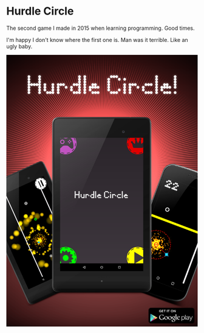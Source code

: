 # Hurdle Circle
The second game I made in 2015 when learning programming.
Good times. 

I'm happy I don't know where the first one is. 
Man was it terrible. 
Like an ugly baby.

![alt text](https://raw.githubusercontent.com/modulovalue/hurdlecircle/master/Poster.png)
